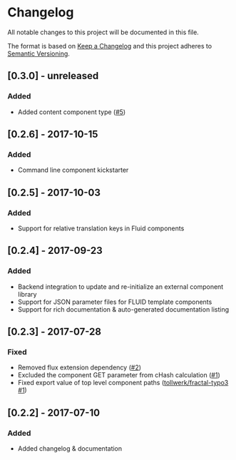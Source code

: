 # Changelog
All notable changes to this project will be documented in this file.

The format is based on [Keep a Changelog](http://keepachangelog.com/en/1.0.0/)
and this project adheres to [Semantic Versioning](http://semver.org/spec/v2.0.0.html).

## [0.3.0] - unreleased
### Added
- Added content component type ([#5](https://github.com/tollwerk/TYPO3-ext-tw_componentlibrary/issues/5))

## [0.2.6] - 2017-10-15
### Added
- Command line component kickstarter

## [0.2.5] - 2017-10-03
### Added
- Support for relative translation keys in Fluid components

## [0.2.4] - 2017-09-23
### Added
- Backend integration to update and re-initialize an external component library
- Support for JSON parameter files for FLUID template components
- Support for rich documentation & auto-generated documentation listing

## [0.2.3] - 2017-07-28
### Fixed
- Removed flux extension dependency ([#2](https://github.com/tollwerk/TYPO3-ext-tw_componentlibrary/issues/2))
- Excluded the component GET parameter from cHash calculation ([#1](https://github.com/tollwerk/TYPO3-ext-tw_componentlibrary/issues/1))
- Fixed export value of top level component paths ([tollwerk/fractal-typo3 #1](https://github.com/tollwerk/fractal-typo3/issues/1))

## [0.2.2] - 2017-07-10
### Added
- Added changelog & documentation
